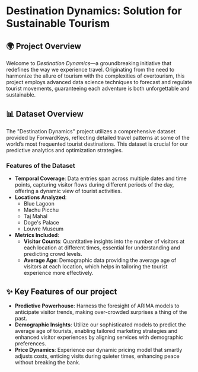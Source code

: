 #  Destination Dynamics: Solution for Sustainable Tourism 

## 🌍 Project Overview
Welcome to *Destination Dynamics*—a groundbreaking initiative that redefines the way we experience travel. Originating from the need to harmonize the allure of tourism with the complexities of overtourism, this project employs advanced data science techniques to forecast and regulate tourist movements, guaranteeing each adventure is both unforgettable and sustainable.

## 📊 Dataset Overview

The "Destination Dynamics" project utilizes a comprehensive dataset provided by ForwardKeys, reflecting detailed travel patterns at some of the world’s most frequented tourist destinations. This dataset is crucial for our predictive analytics and optimization strategies.

### Features of the Dataset
- **Temporal Coverage**: Data entries span across multiple dates and time points, capturing visitor flows during different periods of the day, offering a dynamic view of tourist activities.
- **Locations Analyzed**:
  - Blue Lagoon
  - Machu Picchu
  - Taj Mahal
  - Doge's Palace
  - Louvre Museum
- **Metrics Included**:
  - **Visitor Counts**: Quantitative insights into the number of visitors at each location at different times, essential for understanding and predicting crowd levels.
  - **Average Age**: Demographic data providing the average age of visitors at each location, which helps in tailoring the tourist experience more effectively.

## ✨ Key Features of our project
- **Predictive Powerhouse**: Harness the foresight of ARIMA models to anticipate visitor trends, making over-crowded surprises a thing of the past.
- **Demographic Insights**: Utilize our sophisticated models to predict the average age of tourists, enabling tailored marketing strategies and enhanced visitor experiences by aligning services with demographic preferences.
- **Price Dynamics**: Experience our dynamic pricing model that smartly adjusts costs, enticing visits during quieter times, enhancing peace without breaking the bank.
